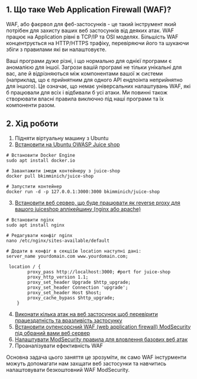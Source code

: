 ## 1. Що таке Web Application Firewall (WAF)?
WAF, або фаєрвол для феб-застосунків - це такий інструмент який потрібен для захисту ваших веб застосунків від деяких атак. WAF працює на Application рівні в TCP/IP та OSI моделях. Більшість WAF концентрується на HTTP/HTTPS трафіку, перевіряючи його та шукаючи збіги з правилами які ви налаштовуєте. 

Ваші програми дуже різні, і що нормально для однієї програми є аномалією для іншої. Загрози вашій програмі не тільки унікальні для вас, але й відрізняються між компонентами вашої ж системи (наприклад, що є прийнятним для одного API ендпоінта неприйнятно для іншого). Це означає, що немає універсальних налаштувань WAF, які б працювали для всіх і відбивали б усі атаки. Ми повинні також створювати власні правила виключно під наші програми та їх компоненти разом.

## 2. Хід роботи
1. Підняти віртуальну машину з Ubuntu  
2. [Встановити на Ubuntu OWASP Juice shop](https://pwning.owasp-juice.shop/companion-guide/latest/part1/running.html)  
```
# Встановити Docker Engine  
sudo apt install docker.io  

# Завантажити імедж контейнеру з juice-shop  
docker pull bkimminich/juice-shop

# Запустити контейнер  
docker run -d -p 127.0.0.1:3000:3000 bkimminich/juice-shop  
```
3. [Встановити веб сервер, що буде працювати як reverse proxy для вашого juiceshop аплікейшину (nginx або apache)](https://github.com/sarin00/Course1-Intro-to-Cybersecruity/blob/main/11%20%D0%9F%D0%97%20-%20%D0%92%D0%B5%D0%B1%20%D1%81%D0%B5%D1%80%D0%B2%D0%B5%D1%80%2C%20%D0%B2%D0%B5%D0%B1%20%D0%B7%D0%B0%D1%81%D1%82%D0%BE%D1%81%D1%83%D0%BD%D0%BE%D0%BA%2C%20%D1%97%D1%85%20%D0%B1%D0%B5%D0%B7%D0%BF%D0%B5%D0%BA%D0%B0/Web%20app%2C%20nginx%2C%20SSL%20certs.md#6-%D0%BF%D1%80%D0%B0%D0%BA%D1%82%D0%B8%D1%87%D0%BD%D0%B5-%D0%B7%D0%B0%D0%B2%D0%B4%D0%B0%D0%BD%D0%BD%D1%8F)  
```
# Встановити nginx
sudo apt install nginx

# Редагувати конфіг nginx
nano /etc/nginx/sites-available/default

# Додати в конфіг в секціїю location наступні дані:
server_name yourdomain.com www.yourdomain.com;

 location / {
        proxy_pass http://localhost:3000; #port for juice-shop
        proxy_http_version 1.1;
        proxy_set_header Upgrade $http_upgrade;
        proxy_set_header Connection 'upgrade';
        proxy_set_header Host $host;
        proxy_cache_bypass $http_upgrade;
    }
```
4. [Виконати кілька атак на веб застосунок щоб перевірити працездатність та вразливість застосунку](https://pwning.owasp-juice.shop/part1/running.html)  
5. [Встановити оупенсорсний WAF (web application firewall) ModSecurity під обраний вами веб сервер](https://github.com/owasp-modsecurity/ModSecurity-nginx)  
6. [Налаштувати ModSecurity правила для вловлення базових веб атак](https://owasp.org/www-project-modsecurity-core-rule-set/)  
7. Проаналізувати ефективність WAF

Основна задача цього заняття це зрозуміти, як само WAF інстурменти можуть допомагати нам захщати веб застосунки та навчитись налаштовувати безкоштовний WAF ModSecurity.
